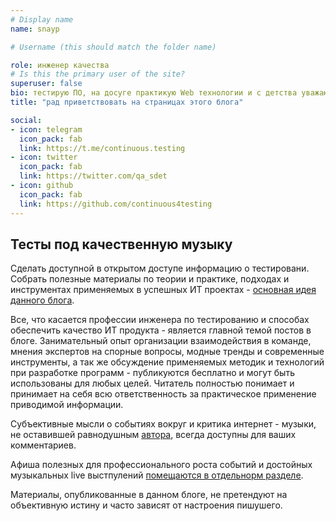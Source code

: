 ```yaml
---
# Display name
name: snayp

# Username (this should match the folder name)

role: инженер качества
# Is this the primary user of the site?
superuser: false
bio: тестирую ПО, на досуге практикую Web технологии и с детства уважаю качественную музыку
title: "рад приветствовать на страницах этого блога"

social:
- icon: telegram
  icon_pack: fab
  link: https://t.me/continuous.testing
- icon: twitter
  icon_pack: fab
  link: https://twitter.com/qa_sdet
- icon: github
  icon_pack: fab
  link: https://github.com/continuous4testing
---
```


## Тесты под качественную музыку

Сделать доступной в открытом доступе информацию о тестировани. Собрать полезные материалы по теории и практике, подходах и инструментах применяемых в успешных ИТ проектах - [основная идея данного блога](/идея/).

Все, что касается профессии инженера по тестированию и способах обеспечить качество ИТ продукта - является главной темой постов в  блоге. Занимательный опыт организации взаимодействия в команде, мнения экспертов на спорные вопросы, модные тренды и современные инструменты, а так же обсуждение применяемых методик и технологий при разработке программ - публикуются бесплатно и могут быть использованы для любых целей. Читатель полностью понимает и принимает на себя всю ответственность за практическое применение приводимой информации.

Субъективные мысли о событиях вокруг и критика интернет - музыки, не оставившей равнодушным [автора](/автор), всегда доступны для ваших комментариев.

Афиша полезных для профессионального роста событий и достойных музыкальных live выстпулений [помещаются в отдельнорм разделе](/афиша/).

Материалы, опубликованные в данном блоге, не претендуют на объективную истину и часто зависят от настроения пишушего.
